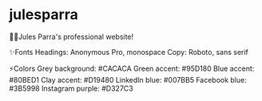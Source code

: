 # julesparra
👋🏼Jules Parra's professional website!

✨Fonts
Headings: Anonymous Pro, monospace
Copy: Roboto, sans serif

⚡️Colors
Grey background: #CACACA
Green accent: #95D180
Blue accent: #80BED1
Clay accent: #D19480
LinkedIn blue: #007BB5
Facebook blue: #3B5998
Instagram purple: #D327C3
